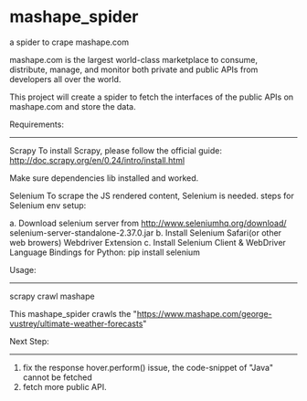 mashape_spider
==============

a spider to crape mashape.com 

mashape.com is the largest world-class marketplace to consume, 
distribute, manage, and monitor both private and public APIs 
from developers all over the world.

This project will create a spider to fetch the interfaces of the public APIs 
on mashape.com and store the data.

Requirements:
******************
Scrapy
To install Scrapy, please follow the official guide:
http://doc.scrapy.org/en/0.24/intro/install.html

Make sure dependencies lib installed and worked.

Selenium
To scrape the JS rendered content, Selenium is needed.
steps for Selenium env setup: 

a. Download selenium server from http://www.seleniumhq.org/download/   selenium-server-standalone-2.37.0.jar
b. Install Selenium Safari(or other web browers) Webdriver Extension
c. Install Selenium Client & WebDriver Language Bindings for Python: pip install selenium


Usage:
*****************
scrapy crawl mashape

This mashape_spider crawls the "https://www.mashape.com/george-vustrey/ultimate-weather-forecasts"


Next Step:
*****************
1. fix the response hover.perform() issue, the code-snippet of "Java" cannot be fetched
2. fetch more public API.
